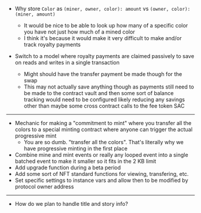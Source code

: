 * Why store `Color` as `(miner, owner, color): amount` vs `(owner, color): (miner, amount)`
    * It would be nice to be able to look up how many of a specific color you have not just how much of a mined color
    * I think it's because it would make it very difficult to make and/or track royalty payments

* Switch to a model where royalty payments are claimed passively to save on reads and writes in a single transaction
    * Might should have the transfer payment be made though for the swap
    * This may not actually save anything though as payments still need to be made to the contract vault and then some sort of balance tracking would need to be configured likely reducing any savings other than maybe some cross contract calls to the fee token SAC

---

* Mechanic for making a "commitment to mint" where you transfer all the colors to a special minting contract where anyone can trigger the actual progressive mint
	* You are so dumb. "transfer all the colors". That's literally why we have progressive minting in the first place
* Combine mine and mint events or really any looped event into a single batched event to make it smaller so it fits in the 2 KB limit
* Add upgrade function during a beta period
* Add some sort of NFT standard functions for viewing, transfering, etc.
* Set specific settings to instance vars and allow then to be modified by protocol owner address

---

* How do we plan to handle title and story info?